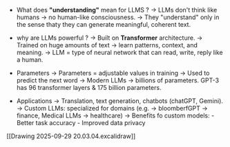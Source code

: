 
- What does **"understanding"** mean for LLMS ?
	-> LLMs don't think like humans -> no human-like consciousness.
	-> They "understand" only in the sense thaty they can generate meaningful, coherent text. 

-  why are LLMs powerful ?
	-> Built on **Transformer** architecture. 
	-> Trained on huge amounts of text -> learn patterns, context, and meaning. 
	-> LLM = type of neural network that can read, write, reply like a human. 

-  Parameters
	-> Parameters = adjustable values in training
	-> Used to predict the next word
	 -> Modern LLMs -> billions of parameters.
	 GPT-3 has 96 transformer layers & 175 billion parameters. 

-  Applications
   -> Translation, text generation, chatbots (chatGPT, Gemini). 
   -> Custom LLMs: specialized for domains (e.g. -> bloomberfGPT -> finance, Medical LLMs -> healthcare)
   -> Benefits fo custom models:
	   - Better task accuracy
	   - Improved data privacy

[[Drawing 2025-09-29 20.03.04.excalidraw]]


